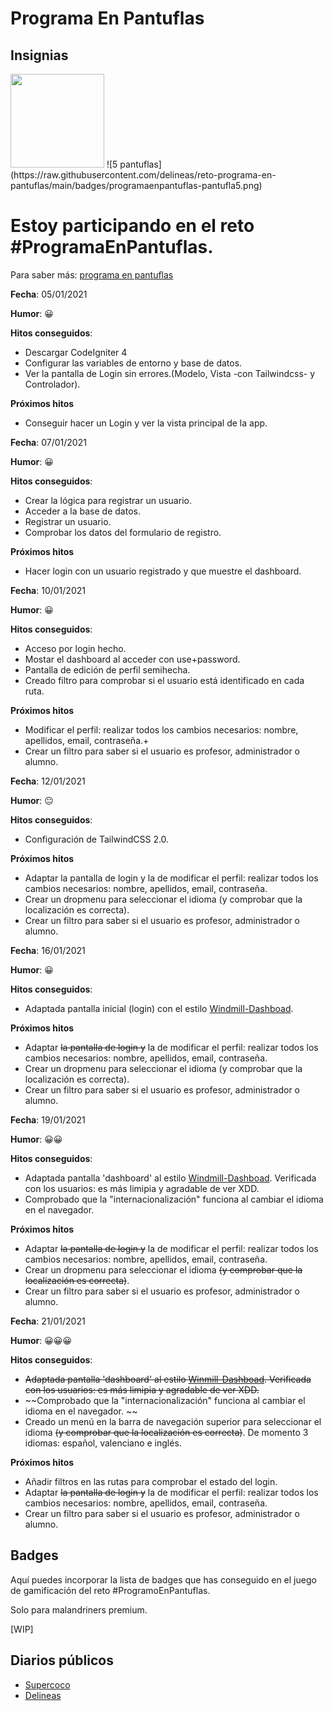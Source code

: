 # **Programa En Pantuflas**

## Insignias

<img src="https://raw.githubusercontent.com/delineas/reto-programa-en-pantuflas/main/badges/programaenpantuflas-pantufla1.png" width="150" />
![5 pantuflas](https://raw.githubusercontent.com/delineas/reto-programa-en-pantuflas/main/badges/programaenpantuflas-pantufla5.png)

# Estoy participando en el reto #ProgramaEnPantuflas.

Para saber más: [programa en pantuflas](https://github.com/delineas/reto-programa-en-pantuflas)

**Fecha**: 05/01/2021

**Humor**: 😀

**Hitos conseguidos**:

*   Descargar CodeIgniter 4
*   Configurar las variables de entorno y base de datos.
*   Ver la pantalla de Login sin errores.(Modelo, Vista -con Tailwindcss- y Controlador).

**Próximos hitos**

*   Conseguir hacer un Login y ver la vista principal de la app.

**Fecha**: 07/01/2021

**Humor**: 😀

**Hitos conseguidos**:

*   Crear la lógica para registrar un usuario. 
*   Acceder a la base de datos.
*   Registrar un usuario.
*   Comprobar los datos del formulario de registro.

**Próximos hitos**

*   Hacer login con un usuario registrado y que muestre el dashboard.

**Fecha**: 10/01/2021

**Humor**: 😀

**Hitos conseguidos**:

*   Acceso por login hecho.
*   Mostar el dashboard al acceder con use+password.
*   Pantalla de edición de perfil semihecha.
*   Creado filtro para comprobar si el usuario está identificado en cada ruta.

**Próximos hitos**

*   Modificar el perfil: realizar todos los cambios necesarios: nombre, apellidos, email, contraseña.+
*   Crear un filtro para saber si el usuario es profesor, administrador o alumno.

**Fecha**: 12/01/2021

**Humor**: 😐

**Hitos conseguidos**:

*   Configuración de TailwindCSS 2.0.

**Próximos hitos**

*   Adaptar la pantalla de login y la de modificar el perfil: realizar todos los cambios necesarios: nombre, apellidos, email, contraseña.
*   Crear un dropmenu para seleccionar el idioma (y comprobar que la localización es correcta).
*   Crear un filtro para saber si el usuario es profesor, administrador o alumno.

**Fecha**: 16/01/2021

**Humor**: 😀

**Hitos conseguidos**:

*   Adaptada pantalla inicial (login) con el estilo [Windmill-Dashboad](https://github.com/estevanmaito/windmill-dashboard).

**Próximos hitos**

*   Adaptar ~~la pantalla de login y~~ la de modificar el perfil: realizar todos los cambios necesarios: nombre, apellidos, email, contraseña.
*   Crear un dropmenu para seleccionar el idioma (y comprobar que la localización es correcta).
*   Crear un filtro para saber si el usuario es profesor, administrador o alumno.

**Fecha**: 19/01/2021

**Humor**: 😀😀

**Hitos conseguidos**:

*   Adaptada pantalla 'dashboard' al estilo [Windmill-Dashboad](https://github.com/estevanmaito/windmill-dashboard). Verificada con los usuarios: es más limipia y agradable de ver XDD.
*   Comprobado que la "internacionalización" funciona al cambiar el idioma en el navegador. 

**Próximos hitos**

*   Adaptar ~~la pantalla de login y~~ la de modificar el perfil: realizar todos los cambios necesarios: nombre, apellidos, email, contraseña.
*   Crear un dropmenu para seleccionar el idioma ~~(y comprobar que la localización es correcta)~~.
*   Crear un filtro para saber si el usuario es profesor, administrador o alumno.

**Fecha**: 21/01/2021

**Humor**: 😀😀😀

**Hitos conseguidos**:

*   ~~Adaptada pantalla 'dashboard' al estilo [Winmill-Dashboad](https://github.com/estevanmaito/windmill-dashboard). Verificada con los usuarios: es más limipia y agradable de ver XDD.~~
*   ~~Comprobado que la "internacionalización" funciona al cambiar el idioma en el navegador. ~~
*   Creado un menú en la barra de navegación superior para seleccionar el idioma ~~(y comprobar que la localización es correcta)~~. De momento 3 idiomas: español, valenciano e inglés.

**Próximos hitos**

*   Añadir filtros en las rutas para comprobar el estado del login.
*   Adaptar ~~la pantalla de login y~~ la de modificar el perfil: realizar todos los cambios necesarios: nombre, apellidos, email, contraseña.
*   Crear un filtro para saber si el usuario es profesor, administrador o alumno.



## **Badges**

Aquí puedes incorporar la lista de badges que has conseguido en el juego de gamificación del reto #ProgramoEnPantuflas.

Solo para malandriners premium.

\[WIP\]

## **Diarios públicos**

*   [Supercoco](https://github.com/delineas/supercoco-programa-en-pantuflas)
*   [Delineas](https://github.com/delineas/programa-en-pantuflas)
